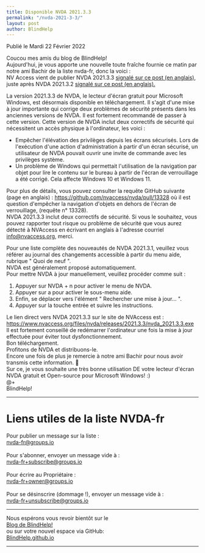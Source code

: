 ```yaml
---
title: Disponible NVDA 2021.3.3
permalink: "/nvda-2021-3-3/"
layout: post
author: BlindHelp
---
```


<footer>Publié le Mardi 22 Février 2022</footer>


Coucou mes amis du blog de BlindHelp!    
Aujourd'hui, je vous apporte une nouvelle toute fraîche fournie ce matin par notre ami Bachir de la liste nvda-fr, donc la voici :    
NV Access vient de publier NVDA 2021.3.3 [signalé sur ce post (en anglais)](https://www.nvaccess.org/post/nvda-2021-3-3/), juste après NVDA 2021.3.2 [signalé sur ce post (en anglais).](https://www.nvaccess.org/post/nvda-2021-3-2/)

La version 2021.3.3 de NVDA, le lecteur d'écran gratuit pour Microsoft Windows, est désormais disponible en téléchargement. Il s'agit d'une mise à jour importante qui corrige deux problèmes de sécurité présents dans les anciennes versions de NVDA. Il est fortement recommandé de passer à cette version. Cette version de NVDA inclut deux correctifs de sécurité qui nécessitent un accès physique à l'ordinateur, les voici :

* Empêcher l'élévation des privilèges depuis les écrans sécurisés. Lors de l'exécution d'une action d'administration à partir d'un écran sécurisé, un utilisateur de NVDA pouvait ouvrir une invite de commande avec les privilèges système.
* Un problème de Windows qui permettait l'utilisation de la navigation par objet pour lire le contenu sur le bureau à partir de l'écran de verrouillage a été corrigé. Cela affecte Windows 10 et Windows 11.

Pour plus de détails, vous pouvez consulter la requête GitHub suivante (page en anglais) : <https://github.com/nvaccess/nvda/pull/13328> où il est question d'empêcher la navigation d'objets en dehors de l'écran de verrouillage, (requête n° 13328).    
NVDA 2021.3.3 inclut deux correctifs de sécurité. Si vous le souhaitez, vous pouvez rapporter tout risque ou problème de sécurité que vous aurez détecté à NVAccess en écrivant en anglais à l'adresse courriel [info@nvaccess.org](mailto:info@nvaccess.org), merci.     

Pour une liste complète des nouveautés de NVDA 2021.3.1, veuillez vous référer au journal des changements accessible à partir du menu aide, rubrique " Quoi de neuf ".    
NVDA est généralement proposé automatiquement.    
Pour mettre NVDA à jour manuellement, veuillez procéder comme suit :    


1. Appuyer sur NVDA + n pour activer le menu de NVDA.
2. Appuyer sur a pour activer le sous-menu aide.
3. Enfin, se déplacer vers l'élément " Rechercher une mise à jour... ".
4. Appuyer sur la touche entrée et suivre les instructions.


Le lien direct vers NVDA 2021.3.3 sur le site de NVAccess est : <https://www.nvaccess.org/files/nvda/releases/2021.3.3/nvda_2021.3.3.exe>    
Il est fortement conseillé de redémarrer l'ordinateur une fois la mise à jour effectuée pour éviter tout dysfonctionnement.    
Bon téléchargement.    
Profitons de NVDA et distribuons-le.    
Encore une fois de plus je remercie à notre ami Bachir pour nous avoir transmis cette information. 🤝    
Sur ce, je vous souhaite une très bonne utilisation DE votre lecteur d'écran NVDA gratuit et Open-source pour Microsoft Windows! :)    
@+    
BlindHelp!    

---

# Liens utiles de la liste NVDA-fr #

Pour publier un message sur la liste :    
[nvda-fr@groups.io](mailto:nvda-fr@groups.io)    
<br>
Pour s'abonner, envoyer un message vide à :    
[nvda-fr+subscribe@groups.io](mailto:nvda-fr+subscribe@groups.io)    
<br>
Pour écrire au Propriétaire :    
[nvda-fr+owner@groups.io](mailto:nvda-fr+owner@groups.io)    
<br>
Pour se désinscrire (dommage !), envoyer un message vide à :    
[nvda-fr+unsubscribe@groups.io](mailto:nvda-fr+unsubscribe@groups.io)    

---

Nous espérons vous revoir bientôt sur le      
[Blog de BlindHelp!](http://blindhelp.blogspot.fr/)                    
ou sur  votre nouvel espace via GitHub:                     
[BlindHelp.github.io](https://blindhelp.github.io)                    

---